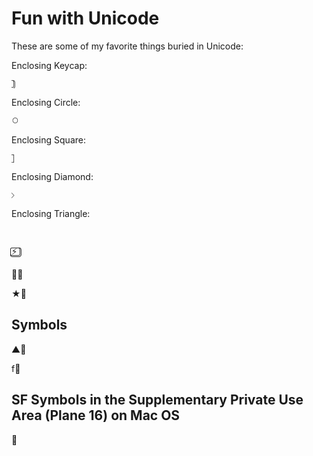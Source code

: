 # Fun with Unicode

These are some of my favorite things buried in Unicode:

Enclosing Keycap:
```
⃣
```

Enclosing Circle:
```
⃝
```

Enclosing Square:
```
⃞
```

Enclosing Diamond:
```
⃟
```

Enclosing Triangle:
```
⃤
```

⚡️⃣

☁⃣

★⃣

## Symbols

▲⃣

f⃣

## SF Symbols in the Supplementary Private Use Area (Plane 16) on Mac OS

􀟒
